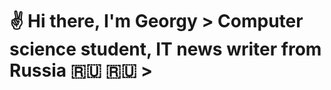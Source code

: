 
<h1> &#9996;  Hi there, I'm Georgy >
 Computer science student, IT news writer from Russia 🇷🇺 &#127479;&#127482; >
